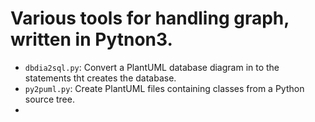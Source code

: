 # Various tools for handling graph, written in Pytnon3.

 * `dbdia2sql.py`: Convert a PlantUML database diagram in to the statements 
   tht creates the database.
 * `py2puml.py`: Create PlantUML files containing classes from a Python source
   tree.
 * 